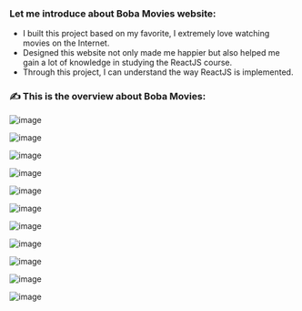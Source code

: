 
### Let me introduce about Boba Movies website:
- I built this project based on my favorite, I extremely love watching movies on the Internet.
- Designed this website not only made me happier but also helped me gain a lot of knowledge in studying the ReactJS course.
- Through this project, I can understand the way ReactJS is implemented.

### &#9997; This is the overview about Boba Movies:

![image](https://github.com/nguyenducanh6921/boba-movies/assets/129661047/eb866600-ff04-44fa-97ea-d7b43c1ef26d)

![image](https://github.com/nguyenducanh6921/boba-movies/assets/129661047/e77beefc-a03b-467b-a1c1-07ec31c96159)

![image](https://github.com/nguyenducanh6921/boba-movies/assets/129661047/02d616a6-868d-418c-90b7-cbadde897ca4)

![image](https://github.com/nguyenducanh6921/boba-movies/assets/129661047/e015f83b-d508-49ce-a69a-ae7908e53ecf)


![image](https://github.com/nguyenducanh6921/boba-movies/assets/129661047/8fe01ff3-2664-4ea7-a657-6c970b51ea88)

![image](https://github.com/nguyenducanh6921/boba-movies/assets/129661047/1aa8be09-4757-4fe3-837d-6caa4cf39119)

![image](https://github.com/nguyenducanh6921/boba-movies/assets/129661047/1f257bdf-3d46-4bde-ae1b-0dbd7f102d64)

![image](https://github.com/nguyenducanh6921/boba-movies/assets/129661047/11a1024c-0909-466c-82af-fd8fdd34d6ce)


![image](https://github.com/nguyenducanh6921/boba-movies/assets/129661047/9e3218c8-2faf-4f08-91f1-173f1609adc8)

![image](https://github.com/nguyenducanh6921/boba-movies/assets/129661047/7d7b980e-4694-41cd-89bd-017dc2e89398)

![image](https://github.com/nguyenducanh6921/boba-movies/assets/129661047/d259cfe7-0e9a-4dc8-b06e-a84a5c026938)



